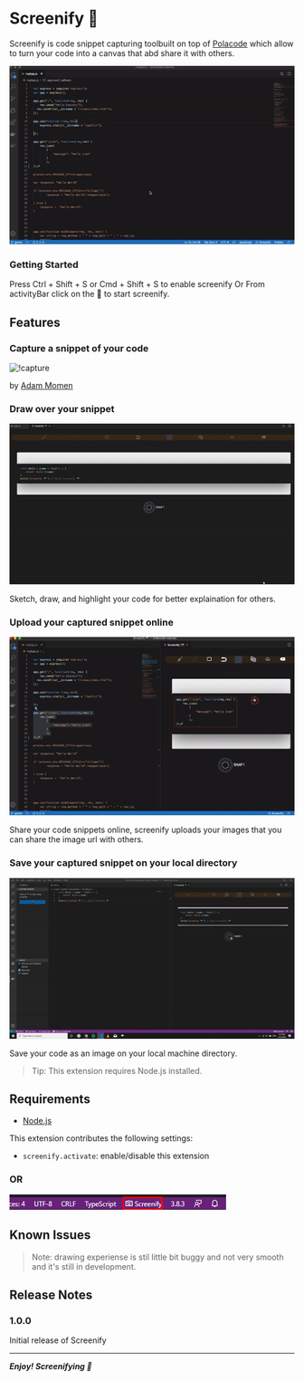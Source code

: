 # Screenify 📸

Screenify is code snippet capturing toolbuilt on top of [Polacode](https://marketplace.visualstudio.com/items?itemName=pnp.polacode&ssr=false#overview) which allow to turn your code into a canvas that abd share it with others.

![Screenify](./demo/screenify.gif)

### Getting Started

Press Ctrl + Shift + S or Cmd + Shift + S to enable screenify
Or
From activityBar click on the 📸 to start screenify.

## Features

### Capture a snippet of your code

![!capture](./demo/capture.gif)


by [Adam Momen](github.com/AdamMomen)
### Draw over your snippet

![!Draw](./demo/draw.gif)

Sketch, draw, and highlight your code for better explaination for others.

### Upload your captured snippet online
  
![!upload](./demo/upload.gif)

Share your code snippets online, screenify uploads your images that you can share the image url with others.

### Save your captured snippet on your local directory

![!save](./demo/save.gif)

Save your code as an image on your local machine directory.

> Tip: This extension requires Node.js installed.

## Requirements

* [Node.js](https://nodejs.org)

This extension contributes the following settings:

* `screenify.activate`: enable/disable this extension
  
### OR

![launchWithActivityBar](./demo/activityBar.png)

## Known Issues

>Note: drawing experiense is stil little bit buggy and not very smooth and it's still in development.

## Release Notes

### 1.0.0

Initial release of Screenify

-----------------------------------------------------------------------------------------------------------
***Enjoy! Screenifying 📸***
